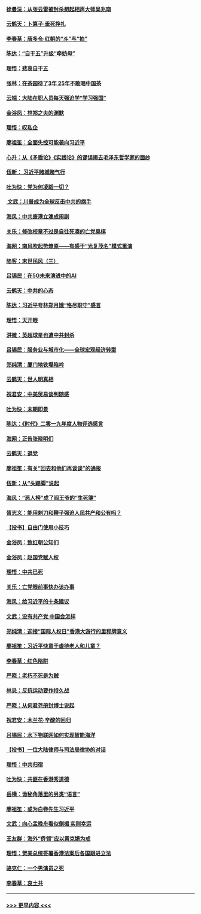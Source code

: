 #### [徐曼沅：从张云雷被封杀想起相声大师吴兆南](../pages/nsc993/n11741816.md?t=12250111) 
#### [云鹤天：卜算子‧垂死挣扎](../pages/nsc993/n11739956.md?t=12250111) 
#### [李春草：唐多令‧红朝的“斗”与“拍”](../pages/nsc993/n11739830.md?t=12250111) 
#### [陈达：“自干五”升级“牵妨母”](../pages/nsc993/n11739724.md?t=12250111) 
#### [理悟：悲哀自干五](../pages/nsc993/n11739547.md?t=12250111) 
#### [张林：在茶园待了3年 25年不敢喝中国茶](../pages/nsc993/n11739240.md?t=12250111) 
#### [云端：大陆在职人员每天强迫学“学习强国”](../pages/nsc993/n11738735.md?t=12250111) 
#### [金浴凤：林郑之夫的渊默](../pages/nsc993/n11737735.md?t=12250111) 
#### [理悟：叹私企](../pages/nsc993/n11737715.md?t=12250111) 
#### [廖祖笙：全面失控可能袭向习近平](../pages/nsc993/n11737704.md?t=12250111) 
#### [心升：从《矛盾论》《实践论》的谬误揭去毛泽东哲学家的面纱](../pages/nsc993/n11736962.md?t=12250111) 
#### [伍新： 习近平赌城赌气行](../pages/nsc993/n11736929.md?t=12250111) 
#### [吐为快：党为何凌蹈一切？](../pages/nsc993/n11736915.md?t=12250111) 
#### [ 文武：川普成为全球反击中共的旗手](../pages/nsc993/n11736882.md?t=12250111) 
#### [海风：中共废港立澳成闹剧](../pages/nsc993/n11735857.md?t=12250111) 
#### [关乐：修改校章不过是自往死凑的亡党臭棋](../pages/nsc993/n11735097.md?t=12250111) 
#### [海网：南风吹起势燎原——有感于“光复茂名”模式重演](../pages/nsc993/n11732308.md?t=12250111) 
#### [陆客：末世民风（三）](../pages/nsc993/n11732211.md?t=12250111) 
#### [吕锡民：在5G未来演进中的AI](../pages/nsc993/n11730010.md?t=12250111) 
#### [云鹤天：中共的心态](../pages/nsc993/n11729906.md?t=12250111) 
#### [陈达：习近平夸林郑月娥“恪尽职守”感言](../pages/nsc993/n11729881.md?t=12250111) 
#### [理悟：天开眼](../pages/nsc993/n11729699.md?t=12250111) 
#### [洪微：英超球星也遭中共封杀](../pages/nsc993/n11727243.md?t=12250111) 
#### [吕锡民：服务业与城市化——全球宏观经济转型](../pages/nsc993/n11725845.md?t=12250111) 
#### [郑纯清：厦门地铁塌陷吟](../pages/nsc993/n11725813.md?t=12250111) 
#### [云鹤天：世人明真相](../pages/nsc993/n11725621.md?t=12250111) 
#### [祝君安：中美贸易谈判随感](../pages/nsc993/n11725609.md?t=12250111) 
#### [吐为快：末朝即景](../pages/nsc993/n11723365.md?t=12250111) 
#### [陈达：《时代》二零一九年度人物评选感言](../pages/nsc993/n11723337.md?t=12250111) 
#### [海网：正告张晓明们](../pages/nsc993/n11723228.md?t=12250111) 
#### [云鹤天：退党](../pages/nsc993/n11723056.md?t=12250111) 
#### [廖祖笙：有关“回去和他们再谈谈”的通报](../pages/nsc993/n11722442.md?t=12250111) 
#### [伍新：从“头踢脚”说起](../pages/nsc993/n11722429.md?t=12250111) 
#### [海风：“恶人榜”成了阎王爷的“生死簿”](../pages/nsc993/n11722272.md?t=12250111) 
#### [胥志义：能用剌刀和鞭子强迫人民共产和公有吗？](../pages/nsc993/n11720569.md?t=12250111) 
#### [【投书】自由门使用小技巧](../pages/nsc993/n11720180.md?t=12250111) 
#### [金浴凤：致红朝公知们](../pages/nsc993/n11720563.md?t=12250111) 
#### [金浴凤：赵国党赋人权](../pages/nsc993/n11720533.md?t=12250111) 
#### [理悟：中共已死](../pages/nsc993/n11720233.md?t=12250111) 
#### [关乐：亡党眼前事快办该办事](../pages/nsc993/n11719160.md?t=12250111) 
#### [海风：给习近平的十条建议](../pages/nsc993/n11717616.md?t=12250111) 
#### [文武：没有共产党 中国会怎样](../pages/nsc993/n11717584.md?t=12250111) 
#### [郑纯清：迎接“国际人权日”香港大游行的里程牌意义](../pages/nsc993/n11717417.md?t=12250111) 
#### [廖祖笙：习近平快意于虐待老人和儿童？](../pages/nsc993/n11715313.md?t=12250111) 
#### [李春草：红色陷阱](../pages/nsc993/n11715029.md?t=12250111) 
#### [严晓：老朽不死是为贼](../pages/nsc993/n11712910.md?t=12250111) 
#### [林忌：反抗运动要作持久战](../pages/nsc993/n11712623.md?t=12250111) 
#### [严晓：从何君尧册封博士说起](../pages/nsc993/n11712465.md?t=12250111) 
#### [祝君安：木兰花·辛酸的回归](../pages/nsc993/n11712381.md?t=12250111) 
#### [吕锡民：水下物联网如何实现智能海洋](../pages/nsc993/n11711158.md?t=12250111) 
#### [【投书】一位大陆律师与司法局律协的对话](../pages/nsc993/n11709675.md?t=12250111) 
#### [理悟：中共归宿](../pages/nsc993/n11710059.md?t=12250111) 
#### [吐为快：共匪在香港秀道德](../pages/nsc993/n11709979.md?t=12250111) 
#### [岳横：诡秘角落里的另类“语言”](../pages/nsc993/n11709792.md?t=12250111) 
#### [廖祖笙：或为白卷先生习近平](../pages/nsc993/n11708330.md?t=12250111) 
#### [文武：向心孟晚舟看似倒楣 实则幸运](../pages/nsc993/n11708236.md?t=12250111) 
#### [王友群：海外“侨领”应以黄克锵为戒](../pages/nsc993/n11706176.md?t=12250111) 
#### [理悟：贺美总统签署香港法案后各国跟进立法](../pages/nsc993/n11706853.md?t=12250111) 
#### [骆克仁：一个男演员之死](../pages/nsc993/n11706677.md?t=12250111) 
#### [李春草：哀土共](../pages/nsc993/n11706255.md?t=12250111) 

----
#### [ >>> 更早内容 <<< ](../indexes/nsc993-earlier.md)
